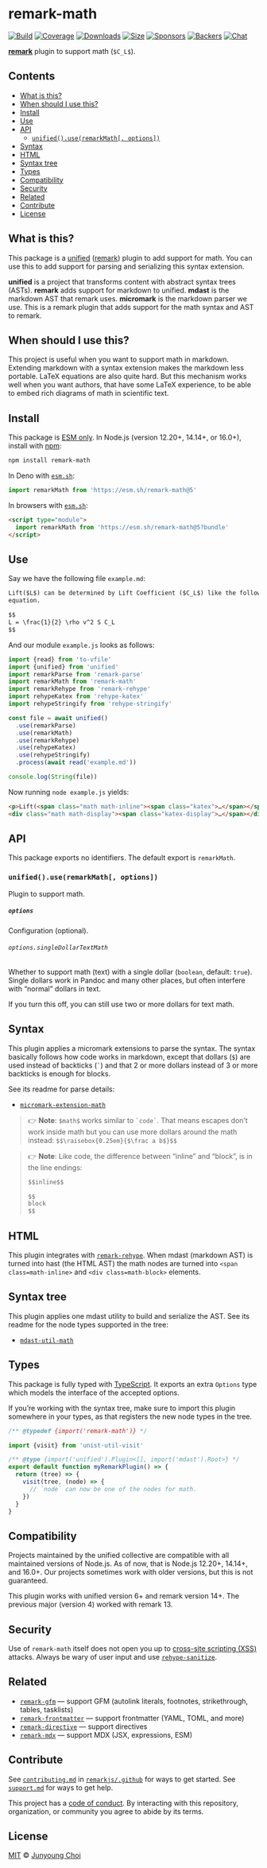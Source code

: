 # remark-math

[![Build][build-badge]][build]
[![Coverage][coverage-badge]][coverage]
[![Downloads][downloads-badge]][downloads]
[![Size][size-badge]][size]
[![Sponsors][sponsors-badge]][collective]
[![Backers][backers-badge]][collective]
[![Chat][chat-badge]][chat]

**[remark][]** plugin to support math (`$C_L$`).

## Contents

*   [What is this?](#what-is-this)
*   [When should I use this?](#when-should-i-use-this)
*   [Install](#install)
*   [Use](#use)
*   [API](#api)
    *   [`unified().use(remarkMath[, options])`](#unifieduseremarkmath-options)
*   [Syntax](#syntax)
*   [HTML](#html)
*   [Syntax tree](#syntax-tree)
*   [Types](#types)
*   [Compatibility](#compatibility)
*   [Security](#security)
*   [Related](#related)
*   [Contribute](#contribute)
*   [License](#license)

## What is this?

This package is a [unified][] ([remark][]) plugin to add support for math.
You can use this to add support for parsing and serializing this syntax
extension.

**unified** is a project that transforms content with abstract syntax trees
(ASTs).
**remark** adds support for markdown to unified.
**mdast** is the markdown AST that remark uses.
**micromark** is the markdown parser we use.
This is a remark plugin that adds support for the math syntax and AST to remark.

## When should I use this?

This project is useful when you want to support math in markdown.
Extending markdown with a syntax extension makes the markdown less portable.
LaTeX equations are also quite hard.
But this mechanism works well when you want authors, that have some LaTeX
experience, to be able to embed rich diagrams of math in scientific text.

## Install

This package is [ESM only](https://gist.github.com/sindresorhus/a39789f98801d908bbc7ff3ecc99d99c).
In Node.js (version 12.20+, 14.14+, or 16.0+), install with [npm][]:

```sh
npm install remark-math
```

In Deno with [`esm.sh`][esmsh]:

```js
import remarkMath from 'https://esm.sh/remark-math@5'
```

In browsers with [`esm.sh`][esmsh]:

```html
<script type="module">
  import remarkMath from 'https://esm.sh/remark-math@5?bundle'
</script>
```

## Use

Say we have the following file `example.md`:

```markdown
Lift($L$) can be determined by Lift Coefficient ($C_L$) like the following
equation.

$$
L = \frac{1}{2} \rho v^2 S C_L
$$
```

And our module `example.js` looks as follows:

```js
import {read} from 'to-vfile'
import {unified} from 'unified'
import remarkParse from 'remark-parse'
import remarkMath from 'remark-math'
import remarkRehype from 'remark-rehype'
import rehypeKatex from 'rehype-katex'
import rehypeStringify from 'rehype-stringify'

const file = await unified()
  .use(remarkParse)
  .use(remarkMath)
  .use(remarkRehype)
  .use(rehypeKatex)
  .use(rehypeStringify)
  .process(await read('example.md'))

console.log(String(file))
```

Now running `node example.js` yields:

```html
<p>Lift(<span class="math math-inline"><span class="katex">…</span></span>) can be determined by Lift Coefficient (<span class="math math-inline"><span class="katex">…</span></span>) like the following equation.</p>
<div class="math math-display"><span class="katex-display">…</span></div>
```

## API

This package exports no identifiers.
The default export is `remarkMath`.

### `unified().use(remarkMath[, options])`

Plugin to support math.

##### `options`

Configuration (optional).

###### `options.singleDollarTextMath`

Whether to support math (text) with a single dollar (`boolean`, default:
`true`).
Single dollars work in Pandoc and many other places, but often interfere with
“normal” dollars in text.

If you turn this off, you can still use two or more dollars for text math.

## Syntax

This plugin applies a micromark extensions to parse the syntax.
The syntax basically follows how code works in markdown, except that dollars (`$`)
are used instead of backticks (`` ` ``) and that 2 or more dollars instead of 3
or more backticks is enough for blocks.

See its readme for parse details:

*   [`micromark-extension-math`](https://github.com/micromark/micromark-extension-math#syntax)

> 👉 **Note**: `$math$` works similar to `` `code` ``.
> That means escapes don’t work inside math but you can use more dollars around
> the math instead: `$$\raisebox{0.25em}{$\frac a b$}$$`

> 👉 **Note**: Like code, the difference between “inline” and “block”,
> is in the line endings:
> 
> ```markdown
> $$inline$$
> 
> $$
> block
> $$
> ```

## HTML

This plugin integrates with [`remark-rehype`][remark-rehype].
When mdast (markdown AST) is turned into hast (the HTML AST) the math nodes
are turned into `<span class=math-inline>` and `<div class=math-block>`
elements.

## Syntax tree

This plugin applies one mdast utility to build and serialize the AST.
See its readme for the node types supported in the tree:

*   [`mdast-util-math`](https://github.com/syntax-tree/mdast-util-math#syntax-tree)

## Types

This package is fully typed with [TypeScript][].
It exports an extra `Options` type which models the interface of the accepted
options.

If you’re working with the syntax tree, make sure to import this plugin
somewhere in your types, as that registers the new node types in the tree.

```js
/** @typedef {import('remark-math')} */

import {visit} from 'unist-util-visit'

/** @type {import('unified').Plugin<[], import('mdast').Root>} */
export default function myRemarkPlugin() => {
  return (tree) => {
    visit(tree, (node) => {
      // `node` can now be one of the nodes for math.
    })
  }
}
```

## Compatibility

Projects maintained by the unified collective are compatible with all maintained
versions of Node.js.
As of now, that is Node.js 12.20+, 14.14+, and 16.0+.
Our projects sometimes work with older versions, but this is not guaranteed.

This plugin works with unified version 6+ and remark version 14+.
The previous major (version 4) worked with remark 13.

## Security

Use of `remark-math` itself does not open you up to [cross-site scripting
(XSS)][xss] attacks.
Always be wary of user input and use [`rehype-sanitize`][rehype-sanitize].

## Related

*   [`remark-gfm`](https://github.com/remarkjs/remark-gfm)
    — support GFM (autolink literals, footnotes, strikethrough, tables,
    tasklists)
*   [`remark-frontmatter`](https://github.com/remarkjs/remark-frontmatter)
    — support frontmatter (YAML, TOML, and more)
*   [`remark-directive`](https://github.com/remarkjs/remark-directive)
    — support directives
*   [`remark-mdx`](https://github.com/mdx-js/mdx/tree/main/packages/remark-mdx)
    — support MDX (JSX, expressions, ESM)

## Contribute

See [`contributing.md`][contributing] in [`remarkjs/.github`][health] for ways
to get started.
See [`support.md`][support] for ways to get help.

This project has a [code of conduct][coc].
By interacting with this repository, organization, or community you agree to
abide by its terms.

## License

[MIT][license] © [Junyoung Choi][author]

<!-- Definitions -->

[build-badge]: https://github.com/remarkjs/remark-math/workflows/main/badge.svg

[build]: https://github.com/remarkjs/remark-math/actions

[coverage-badge]: https://img.shields.io/codecov/c/github/remarkjs/remark-math.svg

[coverage]: https://codecov.io/github/remarkjs/remark-math

[downloads-badge]: https://img.shields.io/npm/dm/remark-math.svg

[downloads]: https://www.npmjs.com/package/remark-math

[size-badge]: https://img.shields.io/bundlephobia/minzip/remark-math.svg

[size]: https://bundlephobia.com/result?p=remark-math

[sponsors-badge]: https://opencollective.com/unified/sponsors/badge.svg

[backers-badge]: https://opencollective.com/unified/backers/badge.svg

[collective]: https://opencollective.com/unified

[chat-badge]: https://img.shields.io/badge/chat-discussions-success.svg

[chat]: https://github.com/remarkjs/remark/discussions

[npm]: https://docs.npmjs.com/cli/install

[esmsh]: https://esm.sh

[health]: https://github.com/remarkjs/.github

[contributing]: https://github.com/remarkjs/.github/blob/HEAD/contributing.md

[support]: https://github.com/remarkjs/.github/blob/HEAD/support.md

[coc]: https://github.com/remarkjs/.github/blob/HEAD/code-of-conduct.md

[license]: https://github.com/remarkjs/remark-math/blob/main/license

[author]: https://rokt33r.github.io

[unified]: https://github.com/unifiedjs/unified

[remark]: https://github.com/remarkjs/remark

[xss]: https://en.wikipedia.org/wiki/Cross-site_scripting

[typescript]: https://www.typescriptlang.org

[remark-rehype]: https://github.com/remarkjs/remark-rehype

[rehype-sanitize]: https://github.com/rehypejs/rehype-sanitize
